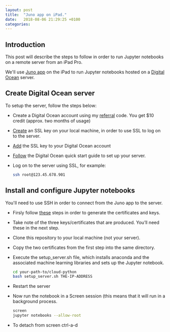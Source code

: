 ```yaml
---
layout: post
title:  "Juno app on iPad."
date:   2018-08-06 21:29:25 +0100
categories: 
---
```

## Introduction

This post will describe the steps to follow in order to run Jupyter notebooks on a remote server from an iPad Pro.

We'll use [Juno app][juno_app] on the iPad to run Jupyter notebooks hosted on a [Digital Ocean][digital-ocean] server.

## Create Digital Ocean server

To setup the server, follow the steps below:

* Create a Digital Ocean account using my [referral][referral-code] code.  You get $10 credit (approx. two months of usage)
* [Create][ssl-key] an SSL key on your local machine, in order to use SSL to log on to the server.
* [Add][add-key] the SSL key to your Digital Ocean account
* [Follow][digitalocean-quick] the Digital Ocean quick start guide to set up your server.
* Log on to the server using SSL, for example:

    ``` bash
    ssh root@123.45.678.901
    ```

## Install and configure Jupyter notebooks

You'll need to use SSH in order to connect from the Juno app to the server.

* Firsly follow [these][juno-ssh] steps in order to generate the certificates and keys.
* Take note of the three keys/certificates that are produced.  You’ll need these in the next step.
* Clone this repository to your local machine (not your server).
* Copy the two certificates from the first step into the same directory.
* Execute the setup_server.sh file, which installs anaconda and the associated machine learning libraries and sets up the Jupyter notebook.

	``` bash
	cd your-path-to/cloud-python
    bash setup_server.sh THE-IP-ADDRESS
	```
* Restart the server
* Now run the notebook in a Screen session (this means that it will run in a background process.
	
	``` bash
	screen 
    jupyter notebooks --allow-root
	```
* To detach from screen ctrl-a-d

[referral-code]:https://m.do.co/c/399038ff7529
[add-key]:https://www.digitalocean.com/docs/droplets/how-to/add-ssh-keys/to-account/
[ssl-key]:https://www.digitalocean.com/docs/droplets/how-to/add-ssh-keys/create-with-openssh/
[digitalocean-quick]: https://www.digitalocean.com/docs/droplets/quickstart/
[juno_app]: https://juno.sh
[digital-ocean]: https://www.digitalocean.com
[juno-ssh]: https://juno.sh/ssl-self-signed-cert/
